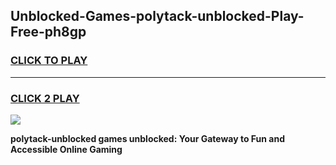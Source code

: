 
## Unblocked-Games-polytack-unblocked-Play-Free-ph8gp
<h3>
<a href="https://premium76.site?title=polytack-unblocked&ref=23A">CLICK TO PLAY</a></h3>
<hr>

<h3>
<a href="https://premium76.site?title=polytack-unblocked&ref=23A">CLICK 2 PLAY</a>
  
</h3>

<a href="https://premium76.site?title=polytack-unblocked&ref=23A"><img src="https://clearcache.store/games.png"></a>


**polytack-unblocked games unblocked: Your Gateway to Fun and Accessible Online Gaming**
